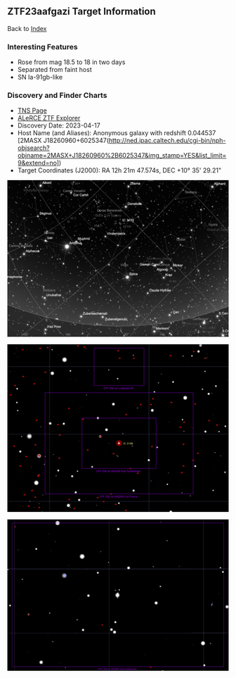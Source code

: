 ## ZTF23aafgazi Target Information

Back to [Index](../index.html)

### Interesting Features

* Rose from mag 18.5 to 18 in two days
* Separated from faint host
* SN Ia-91gb-like

### Discovery and Finder Charts

* [TNS Page](https://www.wis-tns.org/object/2023fot)
* [ALeRCE ZTF Explorer](https://alerce.online/object/ZTF23aafgazi)
* Discovery Date: 2023-04-17
* Host Name (and Aliases): Anonymous galaxy with redshift 0.044537 [2MASX J18260960+6025347(http://ned.ipac.caltech.edu/cgi-bin/nph-objsearch?objname=2MASX+J18260960%2B6025347&img_stamp=YES&list_limit=9&extend=no])
* Target Coordinates (J2000): RA 12h 21m 47.574s, DEC +10&deg; 35' 29.21"

![SkySafari Finder Chart](./SkySafariFinderChart.png)

![TheSkyX Finder Chart](./TheSkyXFinderChart.png)

![TheSkyX Finder Chart-Zoomed](./TheSkyXFinderChart-Zoomed.png)

